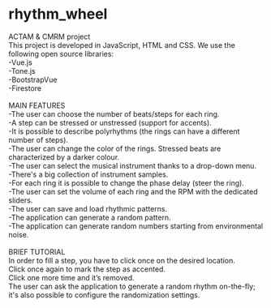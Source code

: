 # rhythm_wheel
ACTAM &amp; CMRM project<br/>
This project is developed in JavaScript, HTML and CSS. We use the following open source libraries:<br/>
-Vue.js<br/>
-Tone.js<br/>
-BootstrapVue<br/>
-Firestore<br/>
<br/>
MAIN FEATURES<br/>
-The user can choose the number of beats/steps for each ring.<br/>
-A step can be stressed or unstressed (support for accents).<br/>
-It is possible to describe polyrhythms (the rings can have a different number of steps).<br/>
-The user can change the color of the rings. Stressed beats are characterized by a darker colour.<br/>
-The user can select the musical instrument thanks to a drop-down menu.<br/>
-There's a big collection of instrument samples.<br/>
-For each ring it is possible to change the phase delay (steer the ring).<br/>
-The user can set the volume of each ring and the RPM with the dedicated sliders.<br/>
-The user can save and load rhythmic patterns.<br/>
-The application can generate a random pattern.<br/>
-The application can generate random numbers starting from environmental noise.<br/>
<br/>
BRIEF TUTORIAL<br/>
In order to fill a step, you have to click once on the desired location.<br/>
Click once again to mark the step as accented.<br/>
Click one more time and it’s removed.<br/>
The user can ask the application to generate a random rhythm on-the-fly; it's also possible to configure the randomization settings.<br/>